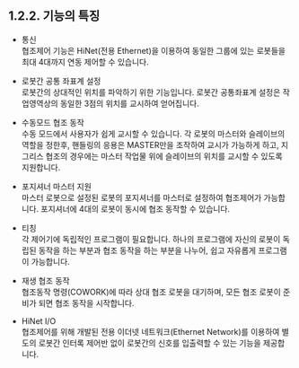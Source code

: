 ﻿## 1.2.2. 기능의 특징


-	통신   
    협조제어 기능은 HiNet(전용 Ethernet)을 이용하여 동일한 그룹에 있는 로봇들을 최대 4대까지 연동 제어할 수 있습니다.

-	로봇간 공통 좌표계 설정   
    로봇간의 상대적인 위치를 파악하기 위한 기능입니다. 로봇간 공통좌표계 설정은 작업영역상의 동일한 3점의 위치를 교시하여 얻어집니다. 

-	수동모드 협조 동작   
    수동 모드에서 사용자가 쉽게 교시할 수 있습니다. 각 로봇의 마스터와 슬레이브의 역할을 정한후, 핸들링의 응용은 MASTER만을 조작하여 교시가 가능하게 하고, 지그리스 협조의 경우에는 마스터 작업물 위에 슬레이브의 위치를 교시할 수 있도록 지원합니다. 

-	포지셔너 마스터 지원  
    마스터 로봇으로 설정된 로봇의 포지셔너를 마스터로 설정하여 협조제어가 가능합니다. 포지셔너에 4대의 로봇이 동시에 협조 동작할 수 있습니다. 

-	티칭  
    각 제어기에 독립적인 프로그램이 필요합니다. 하나의 프로그램에 자신의 로봇이 독립된 동작을 하는 부분과 협조 동작을 하는 부분을 나누어, 쉽고 자유롭게 프로그램이 가능합니다. 

-	재생 협조 동작   
    협조동작 명령(COWORK)에 따라 상대 협조 로봇을 대기하며, 모든 협조 로봇이 준비가 되면 협조 동작을 시작합니다. 

-	HiNet I/O   
    협조제어를 위해 개발된 전용 이더넷 네트워크(Ethernet Network)를 이용하여 별도의 로봇간 인터록 제어반 없이 로봇간의 신호를 입출력할 수 있는 기능을 제공합니다. 
